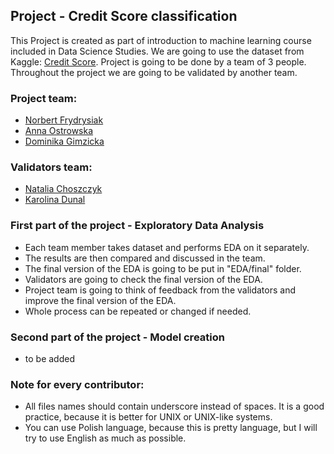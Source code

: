 ## Project - Credit Score classification
This Project is created as part of introduction to machine learning course included in Data Science Studies.
We are going to use the dataset from Kaggle: [Credit Score](https://www.kaggle.com/datasets/conorsully1/credit-score).
Project is going to be done by a team of 3 people. Throughout the project we are going to be validated by another team.

### Project team:
- [Norbert Frydrysiak](https://github.com/fantasy2fry)
- [Anna Ostrowska](https://github.com/annaostrowska03)
- [Dominika Gimzicka](https://github.com/GimzickaDominika?fbclid=IwAR117ek299FTZ05YrRQHRcsr8fk-1SZ2kE59icbJIOspeX861-zq1do5MqY)

### Validators team:
- [Natalia Choszczyk](https://github.com/nataliachoszczyk)
- [Karolina Dunal](https://github.com/xxkaro)

### First part of the project - Exploratory Data Analysis
- Each team member takes dataset and performs EDA on it separately.
- The results are then compared and discussed in the team.
- The final version of the EDA is going to be put in "EDA/final" folder.
- Validators are going to check the final version of the EDA.
- Project team is going to think of feedback from the validators and improve the final version of the EDA.
- Whole process can be repeated or changed if needed.

### Second part of the project - Model creation
- to be added

### Note for every contributor:
- All files names should contain underscore instead of spaces. It is a good practice, because it is better for UNIX or UNIX-like systems.
- You can use Polish language, because this is pretty language, but I will try to use English as much as possible.
